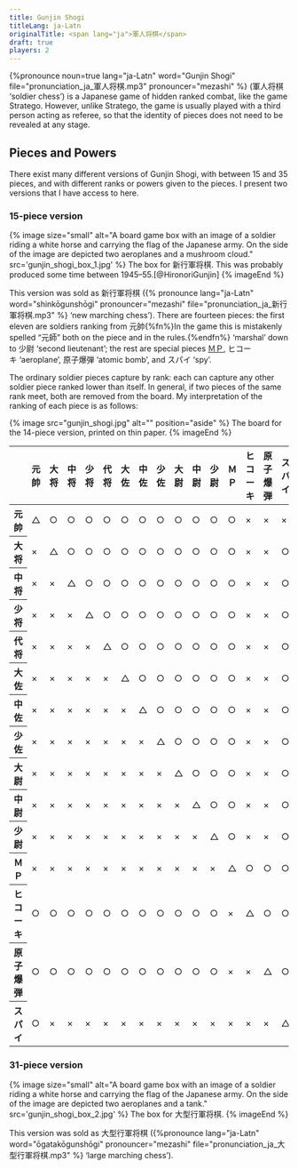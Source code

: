 ```yaml
---
title: Gunjin Shogi
titleLang: ja-Latn
originalTitle: <span lang="ja">軍人将棋</span>
draft: true
players: 2
---
```


<p class="lead">
{%pronounce noun=true lang="ja-Latn" word="Gunjin Shogi" file="pronunciation_ja_軍人将棋.mp3" pronouncer="mezashi" %} (<span lang="ja">軍人将棋</span> ‘soldier chess’) is a Japanese game of hidden ranked combat, like the game Stratego. However, unlike Stratego, the game is usually played with a third person acting as referee, so that the identity of pieces does not need to be revealed at any stage.
</p>

## Pieces and Powers

There exist many different versions of <span class="noun" lang="ja-Latn">Gunjin Shogi</span>, with between 15 and 35 pieces, and with different ranks or powers given to the pieces. I present two versions that I have access to here.

### 15-piece version

{% image 
  size="small"
  alt="A board game box with an image of a soldier riding a white horse and carrying the flag of the Japanese army. On the side of the image are depicted two aeroplanes and a mushroom cloud."
  src='gunjin_shogi_box_1.jpg' %}
The box for <span lang="ja">新行軍将棋</span>. This was probably produced some
time between 1945–55.[@HironoriGunjin]
{% imageEnd %}

This version was sold as <span lang="ja">新行軍将棋</span> ({% pronounce lang="ja-Latn" word="shinkōgunshōgi" pronouncer="mezashi" file="pronunciation_ja_新行軍将棋.mp3" %} ‘new marching chess’). There are fourteen pieces: the first eleven are soldiers ranking from <span lang="ja">元帥</span>{%fn%}In the game this is mistakenly spelled “<span lang="ja">元師</span>” both on the piece and in the rules.{%endfn%} ‘marshal’ down to <span lang="ja">少尉</span> ‘second lieutenant’; the rest are special pieces [<span lang="ja">ＭＰ</span>](https://en.wikipedia.org/wiki/Military_police), <span lang="ja">ヒコーキ</span> ‘aeroplane’, <span lang="ja">原子爆弾</span> ‘atomic bomb’, and <span lang="ja">スパイ</span> ‘spy’.

The ordinary soldier pieces capture by rank: each can capture any other soldier
piece ranked lower than itself. In general, if two pieces of the same rank meet,
both are removed from the board. My interpretation of the ranking of each piece
is as follows:

{% image src="gunjin_shogi.jpg" alt="" position="aside" %}
The board for the 14-piece version, printed on thin paper.
{% imageEnd %}

<!-- {/*TODO: this table is a best-guess at the moment */} -->
<table class="table table-sm" lang="ja" style='clear:none'>
<thead>
  <tr>
    <th></th>
    <th><span class="vertical-rl">元帥</span></th>
    <th><span class="vertical-rl">大将</span></th>
    <th><span class="vertical-rl">中将</span></th>
    <th><span class="vertical-rl">少将</span></th>
    <th><span class="vertical-rl">代将</span></th>
    <th><span class="vertical-rl">大佐</span></th>
    <th><span class="vertical-rl">中佐</span></th>
    <th><span class="vertical-rl">少佐</span></th>
    <th><span class="vertical-rl">大尉</span></th>
    <th><span class="vertical-rl">中尉</span></th>
    <th><span class="vertical-rl">少尉</span></th>
    <th><span class="vertical-rl">ＭＰ</span></th>
    <th><span class="vertical-rl">ヒコーキ</span></th>
    <th><span class="vertical-rl">原子爆弾</span></th>
    <th><span class="vertical-rl">スパイ</span></th>
  </tr>
</thead>
<tbody class="text-center table-group-divider">
  <tr>
    <th scope="row" class="text-end">元帥</th>
    <td>△</td>
    <td>○</td>
    <td>○</td>
    <td>○</td>
    <td>○</td>
    <td>○</td>
    <td>○</td>
    <td>○</td>
    <td>○</td>
    <td>○</td>
    <td>○</td>
    <td>○</td>
    <td>×</td>
    <td>×</td>
    <td>×</td>
  </tr><tr>
    <th scope="row" class="text-end">大将</th>
    <td>×</td>
    <td>△</td>
    <td>○</td>
    <td>○</td>
    <td>○</td>
    <td>○</td>
    <td>○</td>
    <td>○</td>
    <td>○</td>
    <td>○</td>
    <td>○</td>
    <td>○</td>
    <td>×</td>
    <td>×</td>
    <td>○</td>
  </tr><tr>
    <th scope="row" class="text-end">中将</th>
    <td>×</td>
    <td>×</td>
    <td>△</td>
    <td>○</td>
    <td>○</td>
    <td>○</td>
    <td>○</td>
    <td>○</td>
    <td>○</td>
    <td>○</td>
    <td>○</td>
    <td>○</td>
    <td>×</td>
    <td>×</td>
    <td>○</td>
  </tr><tr>
    <th scope="row" class="text-end">少将</th>
    <td>×</td>
    <td>×</td>
    <td>×</td>
    <td>△</td>
    <td>○</td>
    <td>○</td>
    <td>○</td>
    <td>○</td>
    <td>○</td>
    <td>○</td>
    <td>○</td>
    <td>○</td>
    <td>×</td>
    <td>×</td>
    <td>○</td>
  </tr><tr>
    <th scope="row" class="text-end">代将</th>
    <td>×</td>
    <td>×</td>
    <td>×</td>
    <td>×</td>
    <td>△</td>
    <td>○</td>
    <td>○</td>
    <td>○</td>
    <td>○</td>
    <td>○</td>
    <td>○</td>
    <td>○</td>
    <td>×</td>
    <td>×</td>
    <td>○</td>
  </tr><tr>
    <th scope="row" class="text-end">大佐</th>
    <td>×</td>
    <td>×</td>
    <td>×</td>
    <td>×</td>
    <td>×</td>
    <td>△</td>
    <td>○</td>
    <td>○</td>
    <td>○</td>
    <td>○</td>
    <td>○</td>
    <td>○</td>
    <td>×</td>
    <td>×</td>
    <td>○</td>
  </tr><tr>
    <th scope="row" class="text-end">中佐</th>
    <td>×</td>
    <td>×</td>
    <td>×</td>
    <td>×</td>
    <td>×</td>
    <td>×</td>
    <td>△</td>
    <td>○</td>
    <td>○</td>
    <td>○</td>
    <td>○</td>
    <td>○</td>
    <td>×</td>
    <td>×</td>
    <td>○</td>
  </tr><tr>
    <th scope="row" class="text-end">少佐</th>
    <td>×</td>
    <td>×</td>
    <td>×</td>
    <td>×</td>
    <td>×</td>
    <td>×</td>
    <td>×</td>
    <td>△</td>
    <td>○</td>
    <td>○</td>
    <td>○</td>
    <td>○</td>
    <td>×</td>
    <td>×</td>
    <td>○</td>
  </tr><tr>
    <th scope="row" class="text-end">大尉</th>
    <td>×</td>
    <td>×</td>
    <td>×</td>
    <td>×</td>
    <td>×</td>
    <td>×</td>
    <td>×</td>
    <td>×</td>
    <td>△</td>
    <td>○</td>
    <td>○</td>
    <td>○</td>
    <td>×</td>
    <td>×</td>
    <td>○</td>
  </tr><tr>
    <th scope="row" class="text-end">中尉</th>
    <td>×</td>
    <td>×</td>
    <td>×</td>
    <td>×</td>
    <td>×</td>
    <td>×</td>
    <td>×</td>
    <td>×</td>
    <td>×</td>
    <td>△</td>
    <td>○</td>
    <td>○</td>
    <td>×</td>
    <td>×</td>
    <td>○</td>
  </tr><tr>
    <th scope="row" class="text-end">少尉</th>
    <td>×</td>
    <td>×</td>
    <td>×</td>
    <td>×</td>
    <td>×</td>
    <td>×</td>
    <td>×</td>
    <td>×</td>
    <td>×</td>
    <td>×</td>
    <td>△</td>
    <td>○</td>
    <td>×</td>
    <td>×</td>
    <td>○</td>
  </tr><tr>
    <th scope="row" class="text-end">ＭＰ</th>
    <td>×</td>
    <td>×</td>
    <td>×</td>
    <td>×</td>
    <td>×</td>
    <td>×</td>
    <td>×</td>
    <td>×</td>
    <td>×</td>
    <td>×</td>
    <td>×</td>
    <td>△</td>
    <td>○</td>
    <td>○</td>
    <td>○</td>
  </tr><tr>
    <th scope="row" class="text-end">ヒコーキ</th>
    <td>○</td>
    <td>○</td>
    <td>○</td>
    <td>○</td>
    <td>○</td>
    <td>○</td>
    <td>○</td>
    <td>○</td>
    <td>○</td>
    <td>○</td>
    <td>○</td>
    <td>×</td>
    <td>△</td>
    <td>○</td>
    <td>○</td>
  </tr><tr>
    <th scope="row" class="text-end">原子爆弾</th>
    <td>○</td>
    <td>○</td>
    <td>○</td>
    <td>○</td>
    <td>○</td>
    <td>○</td>
    <td>○</td>
    <td>○</td>
    <td>○</td>
    <td>○</td>
    <td>○</td>
    <td>×</td>
    <td>×</td>
    <td>△</td>
    <td>○</td>
  </tr><tr>
    <th scope="row" class="text-end">スパイ</th>
    <td>○</td>
    <td>×</td>
    <td>×</td>
    <td>×</td>
    <td>×</td>
    <td>×</td>
    <td>×</td>
    <td>×</td>
    <td>×</td>
    <td>×</td>
    <td>×</td>
    <td>×</td>
    <td>×</td>
    <td>×</td>
    <td>△</td>
  </tr>
</tbody>
</table>

### 31-piece version

{% image 
  size="small"
  alt="A board game box with an image of a soldier riding a white horse and carrying the flag of the Japanese army. On the side of the image are depicted two aeroplanes and a tank."
  src='gunjin_shogi_box_2.jpg' %}
The box for <span lang="ja">大型行軍将棋</span>.
{% imageEnd %}

This version was sold as <span lang="ja">大型行軍将棋</span> ({%pronounce lang="ja-Latn" word="ōgatakōgunshōgi" pronouncer="mezashi" file="pronunciation_ja_大型行軍将棋.mp3" %} ‘large marching chess’).
